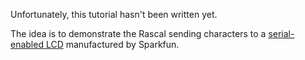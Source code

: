 Unfortunately, this tutorial hasn't been written yet.

The idea is to demonstrate the Rascal sending characters to a [serial-enabled LCD][1] manufactured by Sparkfun.

[1]: http://www.sparkfun.com/products/9068
